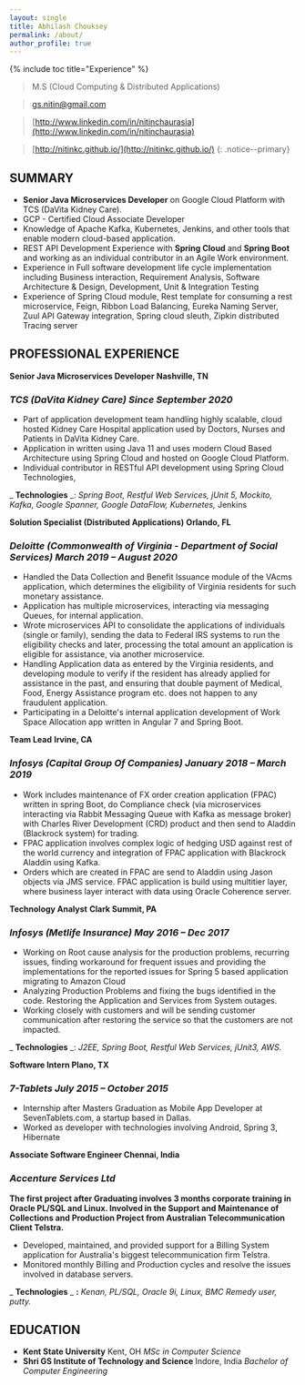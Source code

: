 ```yaml
---
layout: single
title: Abhilash Chouksey
permalink: /about/
author_profile: true
---
```

{% include toc title="Experience" %}


>M.S (Cloud Computing & Distributed Applications) 

>[gs.nitin@gmail.com](mailto:gs.nitin@gmail.com)

> [http://www.linkedin.com/in/nitinchaurasia](http://www.linkedin.com/in/nitinchaurasia)

>[http://nitinkc.github.io/](http://nitinkc.github.io/)
{: .notice--primary}



## SUMMARY

- **Senior Java Microservices Developer** on Google Cloud Platform with TCS (DaVita Kidney Care).
- GCP - Certified Cloud Associate Developer
- Knowledge of Apache Kafka, Kubernetes, Jenkins, and other tools that enable modern cloud-based application.
- REST API Development Experience with **Spring Cloud** and **Spring Boot** and working as an individual contributor in an Agile Work environment.
- Experience in Full software development life cycle implementation including Business interaction, Requirement Analysis, Software Architecture &amp; Design, Development, Unit &amp; Integration Testing
- Experience of Spring Cloud module, Rest template for consuming a rest microservice, Feign, Ribbon Load Balancing, Eureka Naming Server, Zuul API Gateway integration, Spring cloud sleuth, Zipkin distributed Tracing server

## PROFESSIONAL EXPERIENCE

**Senior Java Microservices Developer**  **Nashville, TN**
### _TCS (DaVita Kidney Care) Since September 2020_

- Part of application development team handling highly scalable, cloud hosted Kidney Care Hospital application used by Doctors, Nurses and Patients in DaVita Kidney Care.
- Application in written using Java 11 and uses modern Cloud Based Architecture using Spring Cloud and hosted on Google Cloud Platform.
- Individual contributor in RESTful API development using Spring Cloud Technologies,

_ **Technologies** _: _Spring Boot, Restful Web Services, jUnit 5, Mockito, Kafka, Google Spanner, Google DataFlow, Kubernetes,_ Jenkins

**Solution Specialist (Distributed Applications)**  **Orlando, FL**

### _Deloitte (Commonwealth of Virginia - Department of Social Services) March 2019 – August 2020_

- Handled the Data Collection and Benefit Issuance module of the VAcms application, which determines the eligibility of Virginia residents for such monetary assistance.
- Application has multiple microservices, interacting via messaging Queues, for internal application.
- Wrote microservices API to consolidate the applications of individuals (single or family), sending the data to Federal IRS systems to run the eligibility checks and later, processing the total amount an application is eligible for assistance, via another microservice.
- Handling Application data as entered by the Virginia residents, and developing module to verify if the resident has already applied for assistance in the past, and ensuring that double payment of Medical, Food, Energy Assistance program etc. does not happen to any fraudulent application.
- Participating in a Deloitte&#39;s internal application development of Work Space Allocation app written in Angular 7 and Spring Boot.

**Team Lead**  **Irvine, CA**

### _Infosys (Capital Group Of Companies) January 2018 – March 2019_

- Work includes maintenance of FX order creation application (FPAC) written in spring Boot, do Compliance check (via microservices interacting via Rabbit Messaging Queue with Kafka as message broker) with Charles River Development (CRD) product and then send to Aladdin (Blackrock system) for trading.
- FPAC application involves complex logic of hedging USD against rest of the world currency and integration of FPAC application with Blackrock Aladdin using Kafka.
- Orders which are created in FPAC are send to Aladdin using Jason objects via JMS service. FPAC application is build using multitier layer, where business layer interact with data using Oracle Coherence server.

**Technology Analyst**  **Clark Summit, PA**

### _Infosys (Metlife Insurance) May 2016 – Dec 2017_

- Working on Root cause analysis for the production problems, recurring issues, finding workaround for frequent issues and providing the implementations for the reported issues for Spring 5 based application migrating to Amazon Cloud
- Analyzing Production Problems and fixing the bugs identified in the code. Restoring the Application and Services from System outages.
- Working closely with customers and will be sending customer communication after restoring the service so that the customers are not impacted.

_ **Technologies** _: _J2EE, Spring Boot, Restful Web Services, jUnit3, AWS._

**Software Intern Plano, TX**

### _7-Tablets July 2015 – October 2015_

- Internship after Masters Graduation as Mobile App Developer at SevenTablets.com, a startup based in Dallas.
- Worked as developer with technologies involving Android, Spring 3, Hibernate

**Associate Software Engineer Chennai, India**

### _Accenture Services Ltd_

**The first project after Graduating involves 3 months corporate training in Oracle PL/SQL and Linux. Involved in the Support and Maintenance of Collections and Production Project from Australian Telecommunication Client Telstra.**

- Developed, maintained, and provided support for a Billing System application for Australia&#39;s biggest telecommunication firm Telstra.
- Monitored monthly Billing and Production cycles and resolve the issues involved in database servers.

_ **Technologies** _ **:** _Kenan, PL/SQL, Oracle 9i, Linux, BMC Remedy user, putty._

## EDUCATION

- **Kent State University** Kent, OH _MSc in Computer Science_
- **Shri GS Institute of Technology and Science** Indore, India _Bachelor of Computer Engineering_